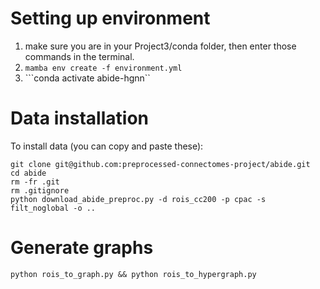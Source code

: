 # Setting up environment
  1. make sure you are in your Project3/conda folder, then enter those commands in the terminal.
  2. ```mamba env create -f environment.yml```
  3. ```conda activate abide-hgnn``

# Data installation
To install data (you can copy and paste these):
```
git clone git@github.com:preprocessed-connectomes-project/abide.git
cd abide
rm -fr .git
rm .gitignore
python download_abide_preproc.py -d rois_cc200 -p cpac -s filt_noglobal -o ..
```

# Generate graphs
```
python rois_to_graph.py && python rois_to_hypergraph.py
```
